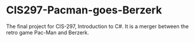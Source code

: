 # CIS297-Pacman-goes-Berzerk
The final project for CIS-297, Introduction to C#. It is a merger between the retro game Pac-Man and Berzerk.
